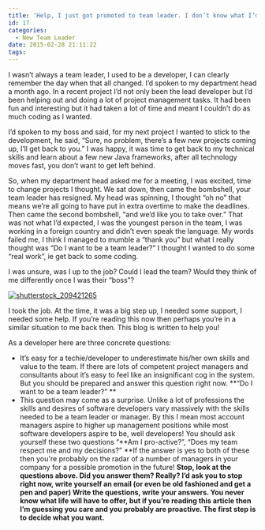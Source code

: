 ```yaml
---
title: 'Help, I just got promoted to team leader. I don’t know what I’m doing'
id: 17
categories:
  - New Team Leader
date: 2015-02-28 21:11:22
tags:
---
```


I wasn’t always a team leader, I used to be a developer, I can clearly remember the day when that all changed. I’d spoken to my department head a month ago. In a recent project I’d not only been the lead developer but I’d been helping out and doing a lot of project management tasks. It had been fun and interesting but it had taken a lot of time and meant I couldn’t do as much coding as I wanted.

I’d spoken to my boss and said, for my next project I wanted to stick to the development, he said, “Sure, no problem, there’s a few new projects coming up, I’ll get back to you.” I was happy, it was time to get back to my technical skills and learn about a few new Java frameworks, after all technology moves fast, you don’t want to get left behind.

So, when my department head asked me for a meeting, I was excited, time to change projects I thought. We sat down, then came the bombshell, your team leader has resigned. My head was spinning, I thought “oh no” that means we’re all going to have put in extra overtime to make the deadlines. Then came the second bombshell, “and we’d like you to take over.” That was not what I’d expected, I was the youngest person in the team, I was working in a foreign country and didn’t even speak the language. My words failed me, I think I managed to mumble a “thank you” but what I really thought was “Do I want to be a team leader?” I thought I wanted to do some “real work”, ie get back to some coding.

I was unsure, was I up to the job? Could I lead the team? Would they think of me differently once I was their “boss”?

[![shutterstock_209421265](http://162.144.28.164/~writtep3/leadtechie/wp-content/uploads/2015/02/shutterstock_209421265-988x1024.jpg)](http://162.144.28.164/~writtep3/leadtechie/wp-content/uploads/2015/02/shutterstock_209421265.jpg)

I took the job. At the time, it was a big step up, I needed some support, I needed some help. If you’re reading this now then perhaps you’re in a similar situation to me back then. This blog is written to help you!

As a developer here are three concrete questions:

*   It’s easy for a techie/developer to underestimate his/her own skills and value to the team. If there are lots of competent project managers and consultants about it’s easy to feel like an insignificant cog in the system. But you should be prepared and answer this question right now. **“Do I want to be a team leader?” **
*   This question may come as a surprise. Unlike a lot of professions the skills and desires of software developers vary massively with the skills needed to be a team leader or manager. By this I mean most account managers aspire to higher up management positions while most software developers aspire to be, well developers! You should ask yourself these two questions “**Am I pro-active?”, “Does my team respect me and my decisions?” **If the answer is yes to both of these then you're probably on the radar of a number of managers in your company for a possible promotion in the future!
**Stop, look at the questions above. **Did you answer them?** Really? I’d ask you to stop right now, write yourself an email (or even be old fashioned and get a pen and paper) Write the questions, write your answers. You never know what life will have to offer, but if you’re reading this article then I’m guessing you care and you probably are proactive. **The first step is to decide what you want**.**